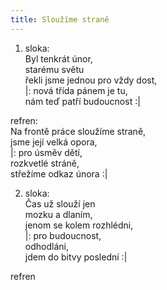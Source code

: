 ```yaml
---
title: Sloužíme straně
---
```


1. sloka:  
Byl tenkrát únor,  
starému světu  
řekli jsme jednou pro vždy dost,  
|: nová třída pánem je tu,  
nám teď patří budoucnost :|

refren:  
Na frontě práce sloužíme straně,  
jsme její velká opora,  
|: pro úsměv dětí,  
rozkvetlé stráně,  
střežíme odkaz února :|

2. sloka:  
Čas už slouží jen  
mozku a dlaním,  
jenom se kolem rozhlédni,  
|: pro budoucnost,  
odhodláni,  
jdem do bitvy poslední :|

refren